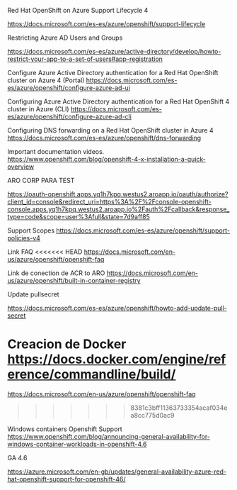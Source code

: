 Red Hat OpenShift on Azure Support Lifecycle 4

https://docs.microsoft.com/es-es/azure/openshift/support-lifecycle

Restricting Azure AD Users and Groups

https://docs.microsoft.com/es-es/azure/active-directory/develop/howto-restrict-your-app-to-a-set-of-users#app-registration

Configure Azure Active Directory authentication for a Red Hat OpenShift cluster on Azure 4 (Portal)
https://docs.microsoft.com/es-es/azure/openshift/configure-azure-ad-ui

Configuring Azure Active Directory authentication for a Red Hat OpenShift 4 cluster in Azure (CLI)
https://docs.microsoft.com/es-es/azure/openshift/configure-azure-ad-cli

Configuring DNS forwarding on a Red Hat OpenShift cluster in Azure 4
https://docs.microsoft.com/es-es/azure/openshift/dns-forwarding

Important documentation videos.
https://www.openshift.com/blog/openshift-4-x-installation-a-quick-overview


ARO CORP PARA TEST

https://oauth-openshift.apps.yq1h7kpq.westus2.aroapp.io/oauth/authorize?client_id=console&redirect_uri=https%3A%2F%2Fconsole-openshift-console.apps.yq1h7kpq.westus2.aroapp.io%2Fauth%2Fcallback&response_type=code&scope=user%3Afull&state=7d9aff85

Support Scopes
https://docs.microsoft.com/es-es/azure/openshift/support-policies-v4

Link FAQ
<<<<<<< HEAD
https://docs.microsoft.com/en-us/azure/openshift/openshift-faq

Link de conection de ACR to ARO
https://docs.microsoft.com/en-us/azure/openshift/built-in-container-registry

Update pullsecret

https://docs.microsoft.com/es-es/azure/openshift/howto-add-update-pull-secret

Creacion de Docker
https://docs.docker.com/engine/reference/commandline/build/
=======
https://docs.microsoft.com/en-us/azure/openshift/openshift-faq
>>>>>>> 8381c3bff11363733354acaf034ea8cc775d0ac9



Windows containers Openshift Support
https://www.openshift.com/blog/announcing-general-availability-for-windows-container-workloads-in-openshift-4.6

GA 4.6

https://azure.microsoft.com/en-gb/updates/general-availability-azure-red-hat-openshift-support-for-openshift-46/